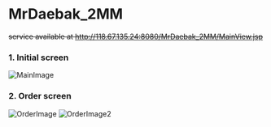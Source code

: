 # MrDaebak_2MM

~~service available at http://118.67.135.24:8080/MrDaebak_2MM/MainView.jsp~~

### 1. Initial screen
![MainImage](https://user-images.githubusercontent.com/63439738/111036460-a2ec7900-8462-11eb-8c93-fb005b2e19df.png)


### 2. Order screen
![OrderImage](https://user-images.githubusercontent.com/63439738/111036436-7fc1c980-8462-11eb-8b8a-a18b9ab542a0.png)
![OrderImage2](https://user-images.githubusercontent.com/63439738/111036438-805a6000-8462-11eb-9091-1e21cf990855.png)
